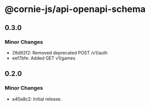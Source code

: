 # @cornie-js/api-openapi-schema

## 0.3.0

### Minor Changes

- 28d92f2: Removed deprecated POST /v1/auth
- eef7bfe: Added GET v1/games

## 0.2.0

### Minor Changes

- a40a8c2: Initial release.
